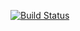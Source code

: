 [![Build Status](https://travis-ci.org/hex11/Naive.svg?branch=master)](https://travis-ci.org/hex11/Naive)
